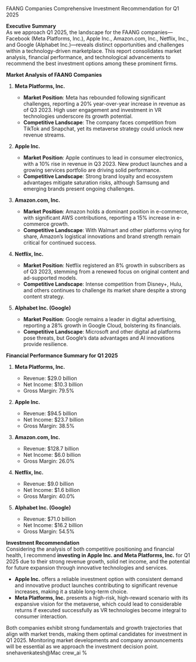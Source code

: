 FAANG Companies Comprehensive Investment Recommendation for Q1 2025

**Executive Summary**  
As we approach Q1 2025, the landscape for the FAANG companies—Facebook (Meta Platforms, Inc.), Apple Inc., Amazon.com, Inc., Netflix, Inc., and Google (Alphabet Inc.)—reveals distinct opportunities and challenges within a technology-driven marketplace. This report consolidates market analysis, financial performance, and technological advancements to recommend the best investment options among these prominent firms.

**Market Analysis of FAANG Companies**  
1. **Meta Platforms, Inc.**
   - **Market Position**: Meta has rebounded following significant challenges, reporting a 20% year-over-year increase in revenue as of Q3 2023. High user engagement and investment in VR technologies underscore its growth potential.
   - **Competitive Landscape**: The company faces competition from TikTok and Snapchat, yet its metaverse strategy could unlock new revenue streams.

2. **Apple Inc.**
   - **Market Position**: Apple continues to lead in consumer electronics, with a 10% rise in revenue in Q3 2023. New product launches and a growing services portfolio are driving solid performance.
   - **Competitive Landscape**: Strong brand loyalty and ecosystem advantages mitigate saturation risks, although Samsung and emerging brands present ongoing challenges.

3. **Amazon.com, Inc.**
   - **Market Position**: Amazon holds a dominant position in e-commerce, with significant AWS contributions, reporting a 15% increase in e-commerce growth.
   - **Competitive Landscape**: With Walmart and other platforms vying for share, Amazon’s logistical innovations and brand strength remain critical for continued success.

4. **Netflix, Inc.**
   - **Market Position**: Netflix registered an 8% growth in subscribers as of Q3 2023, stemming from a renewed focus on original content and ad-supported models.
   - **Competitive Landscape**: Intense competition from Disney+, Hulu, and others continues to challenge its market share despite a strong content strategy.

5. **Alphabet Inc. (Google)**
   - **Market Position**: Google remains a leader in digital advertising, reporting a 28% growth in Google Cloud, bolstering its financials.
   - **Competitive Landscape**: Microsoft and other digital ad platforms pose threats, but Google’s data advantages and AI innovations provide resilience.

**Financial Performance Summary for Q1 2025**  
1. **Meta Platforms, Inc.**
   - Revenue: $29.0 billion
   - Net Income: $10.3 billion
   - Gross Margin: 79.5%

2. **Apple Inc.**
   - Revenue: $94.5 billion
   - Net Income: $23.7 billion
   - Gross Margin: 38.5%

3. **Amazon.com, Inc.**
   - Revenue: $128.7 billion
   - Net Income: $6.0 billion
   - Gross Margin: 26.0%

4. **Netflix, Inc.**
   - Revenue: $9.0 billion
   - Net Income: $1.6 billion
   - Gross Margin: 40.0%

5. **Alphabet Inc. (Google)**
   - Revenue: $71.0 billion
   - Net Income: $16.2 billion
   - Gross Margin: 54.5%

**Investment Recommendation**  
Considering the analysis of both competitive positioning and financial health, I recommend **investing in Apple Inc. and Meta Platforms, Inc.** for Q1 2025 due to their strong revenue growth, solid net income, and the potential for future expansion through innovative technologies and services. 

- **Apple Inc.** offers a reliable investment option with consistent demand and innovative product launches contributing to significant revenue increases, making it a stable long-term choice.
- **Meta Platforms, Inc.** presents a high-risk, high-reward scenario with its expansive vision for the metaverse, which could lead to considerable returns if executed successfully as VR technologies become integral to consumer interaction.

Both companies exhibit strong fundamentals and growth trajectories that align with market trends, making them optimal candidates for investment in Q1 2025. Monitoring market developments and company announcements will be essential as we approach the investment decision point.
snehavenkatesh@Mac crew_ai % 